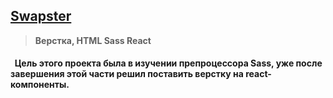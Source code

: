 ## [Swapster](https://swapster.vercel.app)
><b>Верстка, HTML Sass React</b>
#### &nbsp;&nbsp;Цель этого проекта была в изучении препроцессора Sass, уже после завершения этой части решил поставить верстку на react-компоненты.
